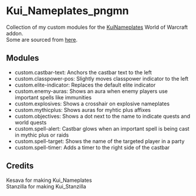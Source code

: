 # Kui_Nameplates_pngmn

Collection of my custom modules for the [KuiNameplates](https://wow.curseforge.com/projects/kuinameplates) World of Warcraft addon.  
Some are sourced from [here](https://github.com/kesava-wow/kuinameplates-customs).

## Modules

- custom.castbar-text:		Anchors the castbar text to the left
- custom.classpower-pos: 	Slightly moves classpower indicator to the left
- custom.elite-indicator: 	Replaces the default elite indicator
- custom.enemy-auras: 		Shows an aura when enemy players use important spells like immunities
- custom.explosives: 		Shows a crosshair on explosive nameplates
- custom.mythicplus: 		Shows auras for myhtic plus affixes
- custom.objectives: 		Shows a dot next to the name to indicate quests and world quests
- custom.spell-alert: 		Castbar glows when an important spell is being cast in mythic plus or raids
- custom.spell-target: 		Shows the name of the targeted player in a party
- custom.spell-timer: 		Adds a timer to the right side of the castbar

## Credits

Kesava for making Kui_Nameplates  
Stanzilla for making Kui_Stanzilla
